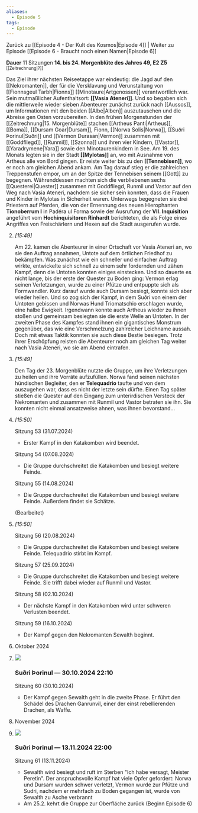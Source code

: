 ```yaml
---
aliases:
  - Episode 5
tags:
  - Episode
---
```

Zurück zu [[Episode 4 - Der Kult des Kosmos|Episode 4]] | Weiter zu Episode [[Episode 6 - Braucht noch einen Namen|Episode 6]]

**Dauer** 11 Sitzungen
**14. bis 24. Morgenblüte des Jahres 49, E2 Z5** <sup>[[Zeitrechnung|?]]</sup>

Das Ziel ihrer nächsten Reiseetappe war eindeutig: die Jagd auf den [[Nekromanten]], der für die Versklavung und Verunstaltung von [[Fionnsgeul Tarbh|Fionns]] [[Minotaure|Artgenossen]] verantwortlich war. Sein mutmaßlicher Aufenthaltsort: **[[Vasia Ateneri]]**.
Und so begaben sich die mittlerweile wieder sieben Abenteurer zunächst zurück nach [[Aussos]], um Informationen mit den beiden [[Albe|Alben]] auszutauschen und die Abreise gen Osten vorzubereiten. In den frühen Morgenstunden der [[Zeitrechnung|15. Morgenblüte]] stachen [[Artheus Panti|Artheus]], [[Boma]], [[Dursam Goar|Dursam]], Fionn, [[Norwa Solis|Norwa]], [[Suðri Þorinul|Suðri]] und [[Vermon Durasan|Vermon]] zusammen mit [[Goddfliegd]], [[Runmil]], [[Szonna]] und ihren vier Kindern, [[Vastor]], [[Yaradrymene|Yara]] sowie den Minotaurenkindern in See.
Am 19. des Monats legten sie in der Stadt **[[Mylotas]]** an, wo mit Ausnahme von Artheus alle von Bord gingen. Er reiste weiter bis zu den **[[Tennebisen]]**, wo er noch am gleichen Abend ankam. Am Tag darauf stieg er die zahlreichen Treppenstufen empor, um an der Spitze der Tennebisen seinem [[Gott]] zu begegnen.
Währenddessen machten sich die verbliebenen sechs [[Questerei|Quester]] zusammen mit Goddfliegd, Runmil und Vastor auf den Weg nach Vasia Ateneri, nachdem sie sicher sein konnten, dass die Frauen und Kinder in Mylotas in Sicherheit waren. Unterwegs begegneten sie drei Priestern auf Pferden, die von der Ernennung des neuen Hierophanten **Tionoberrum I** in Padéra ul Forma sowie der Ausrufung der **VII. Inquisition** angeführt vom **Hochinquisitoren Rinhardt** berichteten, die als Folge eines Angriffes von Freischärlern und Hexen auf die Stadt ausgerufen wurde.
    
2. _[_15:49_]_
    
    Am 22. kamen die Abenteurer in einer Ortschaft vor Vasia Ateneri an, wo sie den Auftrag annahmen, Untote auf dem örtlichen Friedhof zu bekämpfen. Was zunächst wie ein schneller und einfacher Auftrag wirkte, entwickelte sich schnell zu einem sehr fordernden und zähen Kampf, denn die Untoten konnten einiges einstecken. Und so dauerte es nicht lange, bis der erste der Quester zu Boden ging: Vermon erlag seinen Verletzungen, wurde zu einer Pfütze und entpuppte sich als Formwandler. Kurz darauf wurde auch Dursam besiegt, konnte sich aber wieder heilen. Und so zog sich der Kampf, in dem Suðri von einem der Untoten gebissen und Norwas Hund Triomatschio erschlagen wurde, eine halbe Ewigkeit. Irgendwann konnte auch Artheus wieder zu ihnen stoßen und gemeinsam besiegten sie die erste Welle an Untoten. In der zweiten Phase des Kampfes stand ihnen ein gigantisches Monstrum gegenüber, das wie eine Verschmelzung zahlreicher Leichname aussah. Doch mit etwas Taktik konnten sie auch diese Bestie besiegen. Trotz ihrer Erschöpfung reisten die Abenteurer noch am gleichen Tag weiter nach Vasia Ateneri, wo sie am Abend eintrafen.
    
3. _[_15:49_]_
    
    Den Tag der 23. Morgenblüte nutzte die Gruppe, um ihre Verletzungen zu heilen und ihre Vorräte aufzufüllen. Norwa fand seinen nächsten hündischen Begleiter, den er **Telequadrio** taufte und von dem auszugehen war, dass es nicht der letzte sein dürfte. Einen Tag später stießen die Quester auf den Eingang zum unterirdischen Versteck der Nekromanten und zusammen mit Runmil und Vastor betraten sie ihn. Sie konnten nicht einmal ansatzweise ahnen, was ihnen bevorstand…
    
4. _[_15:50_]_
    
    Sitzung 53 (31.07.2024)
    
    - Erster Kampf in den Katakomben wird beendet.
    
    Sitzung 54 (07.08.2024)
    
    - Die Gruppe durchschreitet die Katakomben und besiegt weitere Feinde.
    
    Sitzung 55 (14.08.2024)
    
    - Die Gruppe durchschreitet die Katakomben und besiegt weitere Feinde. Außerdem findet sie Schätze.
    
    (Bearbeitet)
    
5. _[_15:50_]_
    
    Sitzung 56 (20.08.2024)
    
    - Die Gruppe durchschreitet die Katakomben und besiegt weitere Feinde. Telequadrio stirbt im Kampf.
    
    Sitzung 57 (25.09.2024)
    
    - Die Gruppe durchschreitet die Katakomben und besiegt weitere Feinde. Sie trifft dabei wieder auf Runmil und Vastor.
    
    Sitzung 58 (02.10.2024)
    
    - Der nächste Kampf in den Katakomben wird unter schweren Verlusten beendet.
    
    Sitzung 59 (16.10.2024)
    
    - Der Kampf gegen den Nekromanten Sewalth beginnt.
    

6. Oktober 2024

7. ![](https://cdn.discordapp.com/avatars/260116234144710656/13c5117bde4f28db85190a109dafd3bf.webp?size=160)
    
    ### Suðri Þorinul _—_ 30.10.2024 22:10
    
    Sitzung 60 (30.10.2024)
    
    - Der Kampf gegen Sewalth geht in die zweite Phase. Er führt den Schädel des Drachen Ganrunvil, einer der einst rebellierenden Drachen, als Waffe.
    

8. November 2024

9. ![](https://cdn.discordapp.com/avatars/260116234144710656/13c5117bde4f28db85190a109dafd3bf.webp?size=160)
    
    ### Suðri Þorinul _—_ 13.11.2024 22:00
    
    Sitzung 61 (13.11.2024)
    
    - Sewalth wird besiegt und ruft im Sterben "Ich habe versagt, Meister Peretin". Der anspruchsvolle Kampf hat viele Opfer gefordert: Norwa und Dursam wurden schwer verletzt, Vermon wurde zur Pfütze und Sudri, nachdem er mehrfach zu Boden gegangen ist, wurde von Sewalth zu Asche verbrannt
    - Am 25.2. kehrt die Gruppe zur Oberfläche zurück (Beginn Episode 6)